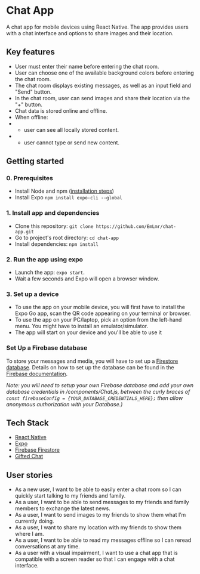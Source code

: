 # Chat App

A chat app for mobile devices using React Native. The app provides users with a chat interface and options to share images and their location.

## Key features

-   User must enter their name before entering the chat room.
-   User can choose one of the available background colors before entering the chat room.
-   The chat room displays existing messages, as well as an input field and "Send" button.
-   In the chat room, user can send images and share their location via the "+" button.
-   Chat data is stored online and offline.
-   When offline:
-   -   user can see all locally stored content.
-   -   user cannot type or send new content.

## Getting started

### 0. Prerequisites

-   Install Node and npm ([installation steps](https://nodejs.org/en/download/))
-   Install Expo `npm install expo-cli --global`

### 1. Install app and dependencies

-   Clone this repository: `git clone https://github.com/EmLmr/chat-app.git`
-   Go to project's root directory: `cd chat-app`
-   Install dependencies: `npm install`

### 2. Run the app using expo

-   Launch the app: `expo start`.
-   Wait a few seconds and Expo will open a browser window.

### 3. Set up a device

-   To use the app on your mobile device, you will first have to install the Expo Go app, scan the QR code appearing on your terminal or browser.
-   To use the app on your PC/laptop, pick an option from the left-hand menu. You might have to install an emulator/simulator.
-   The app will start on your device and you'll be able to use it

### Set Up a Firebase database

To store your messages and media, you will have to set up a [Firestore database](https://firebase.google.com/). Details on how to set up the database can be found in the [Firebase documentation](https://firebase.google.com/docs).

_Note: you will need to setup your own Firebase database and add your own database credentials in /components/Chat.js, between the curly braces of `const firebaseConfig = {YOUR_DATABASE_CREDENTIALS_HERE};` then allow anonymous authorization with your Database.)_

## Tech Stack

-   [React Native](https://reactnative.dev/)
-   [Expo](https://expo.dev/)
-   [Firebase Firestore](https://firebase.google.com/)
-   [Gifted Chat](https://github.com/FaridSafi/react-native-gifted-chat)

## User stories

-   As a new user, I want to be able to easily enter a chat room so I can quickly start talking to my friends and family.
-   As a user, I want to be able to send messages to my friends and family members to exchange the latest news.
-   As a user, I want to send images to my friends to show them what I’m currently doing.
-   As a user, I want to share my location with my friends to show them where I am.
-   As a user, I want to be able to read my messages offline so I can reread conversations at any time.
-   As a user with a visual impairment, I want to use a chat app that is compatible with a screen reader so that I can engage with a chat interface.

